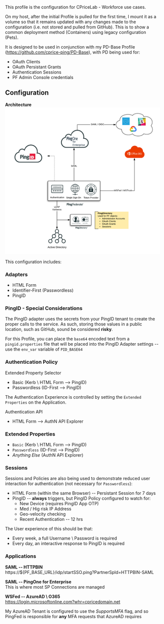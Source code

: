 This profile is the configuration for CPriceLab - Workforce use cases.  

On my host, after the initial Profile is pulled for the first time, I mount it as a volume so that it remains updated with any changes made to the configuration (i.e. not stored and pulled from GitHub). This is to show a common deployment method (Containers) using legacy configuration (Pets).

It is designed to be used in conjunction with my PD-Base Profile (https://github.com/cprice-ping/PD-Base), with PD being used for:  
* OAuth Clients
* OAuth Persistant Grants
* Authentication Sessions
* PF Admin Console credentials

## Configuration

**Architecture**  
![CPriceLab Architecture](CPriceLab%20-%20WF.png)

This configuration includes:

### Adapters
* HTML Form
* Identifier-First (Passwordless)
* PingID


### PingID - Special Considerations
The PingID adapter uses the secrets from your PingID tenant to create the proper calls to the service. As such, storing those values in a public location, such as GitHub, sound be considered **risky**.

For this Profile, you can place the `base64` encoded text from a `pingid.properties` file that will be placed into the PingID Adapter settings -- use the `env_var` variable of `PID_BASE64`

### Authentication Policy
Extended Property Selector
  * Basic (Kerb \ HTML Form --> PingID)
  * Passwordless (ID-First --> PingID)

The Authentication Experience is controlled by setting the `Extended Properties` on the Application.  

Authentication API
* HTML Form --> AuthN API Explorer  

### Extended Properties
* `Basic` (Kerb \ HTML Form --> PingID)
* `Passwordless` (ID-First --> PingID)
* _Anything Else_ (AuthN API Explorer)

### Sessions  
Sessions and Policies are also being used to demonstrate reduced user interaction for authentication (not necessary for `Passwordless`):  

* HTML Form (within the same Browser) -- Persistant Session for 7 days
* PingID -- **always** triggers, but PingID Policy configured to watch for:
  * New Device (requires PingID App OTP) 
  * Med / Hig risk IP Address
  * Geo-velocity checking
  * Recent Authentication -- 12 hrs

The User experience of this should be that:  
* Every week, a full Username \ Password is required
* Every day, an interactive response to PingID is required

### Applications
**SAML -- HTTPBIN**  
https://${PF_BASE_URL}/idp/startSSO.ping?PartnerSpId=HTTPBIN-SAML

**SAML -- PingOne for Enterprise**  
This is where most SP Connections are managed  

**WSFed -- AzureAD \ O365**  
https://login.microsoftonline.com?whr=cpricedomain.net

My AzureAD Tenant is configured to use the *SupportsMFA* flag, and so PingFed is responsible for **any** MFA requests that AzureAD requires